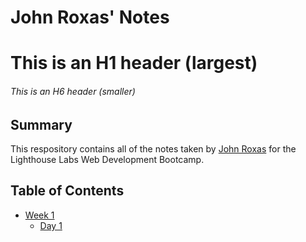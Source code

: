 # John Roxas' Notes
# This is an H1 header (largest)
###### This is an H6 header (smaller)

## Summary
This respository contains all of the notes taken by [John Roxas](https://github.com/John-Roxas) for the Lighthouse Labs Web Development Bootcamp.

## Table of Contents
* [Week 1](/Week_1/)
    * [Day 1](/Week_1//Day_1)
